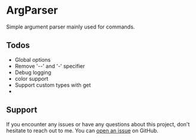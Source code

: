 # ArgParser

Simple argument parser mainly used for commands.

## Todos
+ Global options
+ Remove '--' and '-' specifier
+ Debug logging
+ color support
+ Support custom types with get
+ 


## Support
If you encounter any issues or have any questions about this project, don't hesitate to reach out to me. You can [open an issue](https://github.com/Paulanerus/ArgParser/issues) on GitHub.